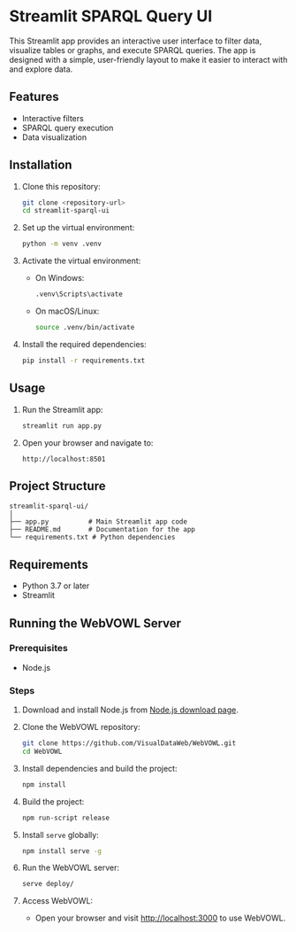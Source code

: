# Streamlit SPARQL Query UI
This Streamlit app provides an interactive user interface to filter data, visualize tables or graphs, and execute SPARQL queries. The app is designed with a simple, user-friendly layout to make it easier to interact with and explore data.

## Features
- Interactive filters
- SPARQL query execution
- Data visualization

## Installation
1. Clone this repository:
   ```bash
   git clone <repository-url>
   cd streamlit-sparql-ui
   ```

2. Set up the virtual environment:
   ```bash
   python -m venv .venv
   ```

3. Activate the virtual environment:
   - On Windows:
     ```bash
     .venv\Scripts\activate
     ```
   - On macOS/Linux:
     ```bash
     source .venv/bin/activate
     ```

4. Install the required dependencies:
   ```bash
   pip install -r requirements.txt
   ```

## Usage
1. Run the Streamlit app:
   ```bash
   streamlit run app.py
   ```

2. Open your browser and navigate to:
   ```
   http://localhost:8501
   ```

## Project Structure
```plaintext
streamlit-sparql-ui/
│
├── app.py          # Main Streamlit app code
├── README.md       # Documentation for the app
└── requirements.txt # Python dependencies
```

## Requirements
- Python 3.7 or later
- Streamlit

## Running the WebVOWL Server

### Prerequisites
- Node.js

### Steps
1. Download and install Node.js from [Node.js download page](http://nodejs.org/download/).

2. Clone the WebVOWL repository:
   ```bash
   git clone https://github.com/VisualDataWeb/WebVOWL.git
   cd WebVOWL
   ```

3. Install dependencies and build the project:
   ```bash
   npm install
   ```

4. Build the project:
   ```bash
   npm run-script release
   ```

5. Install `serve` globally:
   ```bash
   npm install serve -g
   ```

6. Run the WebVOWL server:
   ```bash
   serve deploy/
   ```

7. Access WebVOWL:
   - Open your browser and visit [http://localhost:3000](http://localhost:3000) to use WebVOWL.